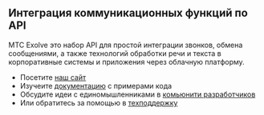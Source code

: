 ## Интеграция коммуникационных функций по API

МТС Exolve это набор API для простой интеграции звонков, обмена сообщениями, а также технологий обработки речи и текста в корпоративные системы и приложения через облачную платформу.

- Посетите [наш сайт](https://exolve.ru/)
- Изучеите [документацию](https://docs.exolve.ru/) с примерами кода
- Обсудите идеи с единомышленниками в [комьюнити разработчиков](https://community.exolve.ru/)
- Или обратитесь за помощью в [техподдержку](https://t.me/helpexolve_bot) 
<!--

**Here are some ideas to get you started:**

🙋‍♀️ A short introduction - what is your organization all about?
🌈 Contribution guidelines - how can the community get involved?
👩‍💻 Useful resources - where can the community find your docs? Is there anything else the community should know?
🍿 Fun facts - what does your team eat for breakfast?
🧙 Remember, you can do mighty things with the power of [Markdown](https://docs.github.com/github/writing-on-github/getting-started-with-writing-and-formatting-on-github/basic-writing-and-formatting-syntax)
-->
